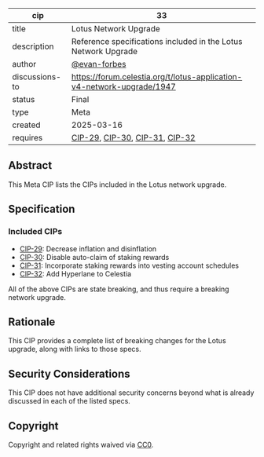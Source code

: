 | cip                | 33                                                                                             |
|--------------------|------------------------------------------------------------------------------------------------|
| title              | Lotus Network Upgrade                                                                          |
| description        | Reference specifications included in the Lotus Network Upgrade                                 |
| author             | [@evan-forbes](https://github.com/evan-forbes)                                                 |
| discussions-to     | <https://forum.celestia.org/t/lotus-application-v4-network-upgrade/1947>                       |
| status             | Final                                                                                          |
| type               | Meta                                                                                           |
| created            | 2025-03-16                                                                                     |
| requires           | [CIP-29](./cip-029.md), [CIP-30](./cip-030.md), [CIP-31](./cip-031.md), [CIP-32](./cip-032.md) |

## Abstract

This Meta CIP lists the CIPs included in the Lotus network upgrade.

## Specification

### Included CIPs

- [CIP-29](./cip-029.md): Decrease inflation and disinflation
- [CIP-30](./cip-030.md): Disable auto-claim of staking rewards
- [CIP-31](./cip-031.md): Incorporate staking rewards into vesting account schedules
- [CIP-32](./cip-032.md): Add Hyperlane to Celestia

All of the above CIPs are state breaking, and thus require a breaking network upgrade.

## Rationale

This CIP provides a complete list of breaking changes for the Lotus upgrade, along with links to those specs.

## Security Considerations

This CIP does not have additional security concerns beyond what is already discussed in each of the listed specs.

## Copyright

Copyright and related rights waived via [CC0](https://github.com/celestiaorg/CIPs/blob/main/LICENSE).
